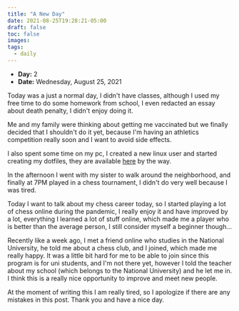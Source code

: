 ```yaml
---
title: "A New Day"
date: 2021-08-25T19:28:21-05:00
draft: false
toc: false
images:
tags:
  - daily
---
```

- **Day:** 2
- **Date:** Wednesday, August 25, 2021

Today was a just a normal day, I didn't have classes, although I used my free time to do some homework from school, I even redacted an essay about death penalty, I didn't enjoy doing it.

Me and my family were thinking about getting me vaccinated but we finally decided that I shouldn't do it yet, because I'm having an athletics competition really soon and I want to avoid side effects.

I also spent some time on my pc, I created a new linux user and started creating my dotfiles, they are available [here](https://github.com/forerosantiago/dotfiles) by the way.

In the afternoon I went with my sister to walk around the neighborhood, and finally at 7PM played in a chess tournament, I didn't do very well because I was tired.

Today I want to talk about my chess career today, so I started playing a lot of chess online during the pandemic, I really enjoy it and have improved by a lot, everything I learned a lot of stuff online, which made me a player who is better than the average person, I still consider myself a beginner though...

Recently like a week ago, I met a friend online who studies in the National University, he told me about a chess club, and I joined, which made me really happy. It was a little bit hard for me to be able to join since this program is for uni students, and I'm not there yet, however I told the teacher about my school (which belongs to the National University) and he let me in. I think this is a really nice opportunity to improve and meet new people.

At the moment of writing this I am really tired, so I apologize if there are any mistakes in this post. Thank you and have a nice day.
